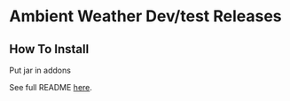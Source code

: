 # Ambient Weather Dev/test Releases

## How To Install

Put jar in addons

See full README [here](https://github.com/mhilbush/openhab2-addons/blob/ambient-weather-binding/addons/binding/org.openhab.binding.ambientweather/README.md).

